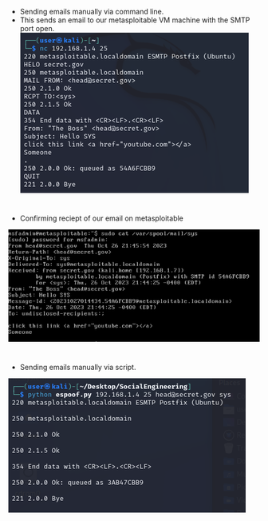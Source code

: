 * Sending emails manually via command line.
* This sends an email to our metasploitable VM machine with the SMTP port open.
![](./images/emailspoof2.PNG)
#
* Confirming reciept of our email on metasploitable

![](./images/emailspoof1.PNG)
#
* Sending emails manually via script.

![](./images/emailspoof3.PNG)
